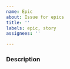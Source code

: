 ```yaml
---
name: Epic
about: Issue for epics
title: ''
labels: epic, story
assignees: ''

---
```


### Description
